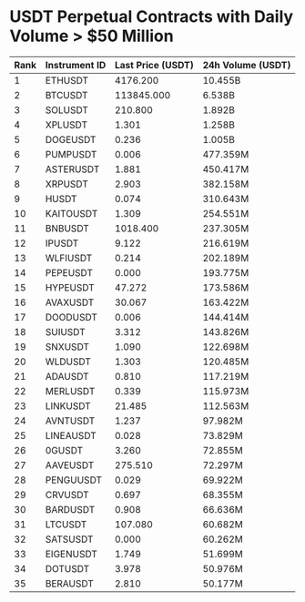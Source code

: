 # USDT Perpetual Contracts with Daily Volume > $50 Million

| Rank | Instrument ID | Last Price (USDT) | 24h Volume (USDT) |
|------|---------------|-------------------|-------------------|
| 1 | ETHUSDT | 4176.200 | 10.455B |
| 2 | BTCUSDT | 113845.000 | 6.538B |
| 3 | SOLUSDT | 210.800 | 1.892B |
| 4 | XPLUSDT | 1.301 | 1.258B |
| 5 | DOGEUSDT | 0.236 | 1.005B |
| 6 | PUMPUSDT | 0.006 | 477.359M |
| 7 | ASTERUSDT | 1.881 | 450.417M |
| 8 | XRPUSDT | 2.903 | 382.158M |
| 9 | HUSDT | 0.074 | 310.643M |
| 10 | KAITOUSDT | 1.309 | 254.551M |
| 11 | BNBUSDT | 1018.400 | 237.305M |
| 12 | IPUSDT | 9.122 | 216.619M |
| 13 | WLFIUSDT | 0.214 | 202.189M |
| 14 | PEPEUSDT | 0.000 | 193.775M |
| 15 | HYPEUSDT | 47.272 | 173.586M |
| 16 | AVAXUSDT | 30.067 | 163.422M |
| 17 | DOODUSDT | 0.006 | 144.414M |
| 18 | SUIUSDT | 3.312 | 143.826M |
| 19 | SNXUSDT | 1.090 | 122.698M |
| 20 | WLDUSDT | 1.303 | 120.485M |
| 21 | ADAUSDT | 0.810 | 117.219M |
| 22 | MERLUSDT | 0.339 | 115.973M |
| 23 | LINKUSDT | 21.485 | 112.563M |
| 24 | AVNTUSDT | 1.237 | 97.982M |
| 25 | LINEAUSDT | 0.028 | 73.829M |
| 26 | 0GUSDT | 3.260 | 72.855M |
| 27 | AAVEUSDT | 275.510 | 72.297M |
| 28 | PENGUUSDT | 0.029 | 69.922M |
| 29 | CRVUSDT | 0.697 | 68.355M |
| 30 | BARDUSDT | 0.908 | 66.636M |
| 31 | LTCUSDT | 107.080 | 60.682M |
| 32 | SATSUSDT | 0.000 | 60.262M |
| 33 | EIGENUSDT | 1.749 | 51.699M |
| 34 | DOTUSDT | 3.978 | 50.976M |
| 35 | BERAUSDT | 2.810 | 50.177M |
